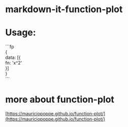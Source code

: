 # markdown-it-function-plot

# Usage:

\`\`\`fp  
{  
  data: [{  
    fn: 'x^2'  
  }]  
}  
\`\`\`  

# more about function-plot 
[https://mauriciopoppe.github.io/function-plot/](https://mauriciopoppe.github.io/function-plot/)
